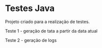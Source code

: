 # Testes Java

Projeto criado para a realização de testes.

Teste 1 - geração de tata a partir da data atual

Teste 2 - geração de logs 